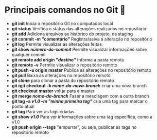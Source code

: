 # Principais comandos no Git 📝

* **git init**  Inicia o repositório Git no computados local
* **git status**  Verifica o status das alterações realizadas no repositório
* **git add**  Adiciona arquivos ao histórico do projeto, na staging
* **git commit -m "comentário"**  Registra/salva a alteração no repositório
* **git log**  Permite visualizar as alterações feitas.
* **git show _número-do-commit_**  Permite visualizar informações sobre qualquer commit
* **git remote add origin "_destino_"**  Informa a pasta remota
* **git remote -v**  Permite visualizar o repositório remoto
* **git push -u origin master**  Publica as alterações no repositório remoto
* **git pull**  Baixa as alterações no repositório remoto
* **git clone**  para clonar a pasta do repositório remoto
* **git rgit checkout -b _nome-da-nova-branch_**  criar uma nova branch 
* **git checkout master**  voltar para a master
* **git merge _nome-da-branch_**  Fazer a mesclagem com a outra branch
* **git tag –a _v1.0 –m "minha primeira tag"_**  cria uma tag para marcar o ponto atual
* **git tag**  Para ver as tags criadas
* **git show _v1.0_**  Para ver informações sobre uma tag específica, como a v1.0
* **git push origin --tags**  "empurrar", ou seja, publicar as tags no repositório remoto
